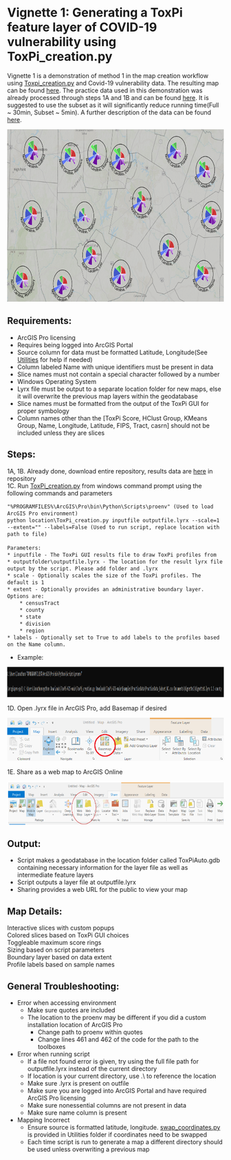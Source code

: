 # **Vignette 1: Generating a ToxPi feature layer of COVID-19 vulnerability using ToxPi_creation.py**  
Vignette 1 is a demonstration of method 1 in the map creation workflow using [Toxpi_creation.py](../ToxPi_creation.py) and Covid-19 vulnerability data. The resulting map can be found [here](https://ncsu.maps.arcgis.com/home/item.html?id=7c0365b3f75949369b46c07ae4ecf10c). The practice data used in this demonstration was already processed through steps 1A and 1B and can be found [here](./PracticeData/). It is suggested to use the subset as it will significantly reduce running time(Full ~ 30min, Subset ~ 5min). A further description of the data can be found [here](https://www.niehs.nih.gov/research/programs/coronavirus/covid19pvi/details/).  

<p align = "center">
<img src="../Images/Figure1_Updated_Labels.png" data-canonical-  
src="../Images/Figure1_Updated_Labels.png" width="700" height="400" />  
</p>  

## Requirements:  
* ArcGIS Pro licensing  
* Requires being logged into ArcGIS Portal  
* Source column for data must be formatted Latitude, Longitude(See [Utilities](../Utilities/) for help if needed)    
* Column labeled Name with unique identifiers must be present in data  
* Slice names must not contain a special character followed by a number  
* Windows Operating System  
* Lyrx file must be output to a separate location folder for new maps, else it will overwrite the previous map layers within the geodatabase  
* Slice names must be formatted from the output of the ToxPi GUI for proper symbology  
* Column names other than the [ToxPi Score, HClust Group, KMeans Group, Name, Longitude, Latitude, FIPS, Tract, casrn] should not be included unless they are slices  

## Steps:  
1A, 1B. Already done, download entire repository, results data are [here](../Examples/PracticeData/) in repository     
1C. Run [ToxPi_creation.py](../ToxPi_creation.py) from windows command prompt using the following commands and parameters
```
"%PROGRAMFILES%\ArcGIS\Pro\bin\Python\Scripts\proenv" (Used to load ArcGIS Pro environment)  
python location\ToxPi_creation.py inputfile outputfile.lyrx --scale=1 --extent="" --labels=False (Used to run script, replace location with path to file)  

Parameters:
* inputfile - The ToxPi GUI results file to draw ToxPi profiles from  
* outputfolder\outputfile.lyrx - The location for the result lyrx file output by the script. Please add folder and .lyrx  
* scale - Optionally scales the size of the ToxPi profiles. The default is 1  
* extent - Optionally provides an administrative boundary layer. Options are:  
    * censusTract
    * county
    * state
    * division
    * region
* labels - Optionally set to True to add labels to the profiles based on the Name column. 
```

* Example:  
<p align = "center">
<img src="../Images/ExampleCommand_Updated.PNG" data-canonical-  
src="../Images/ExampleCommand_Updated.PNG" width="1200" height="70" />  
</p>  

1D. Open .lyrx file in ArcGIS Pro, add Basemap if desired  
<p align = "center">
<img src="../Images/AddBasemap.png" data-canonical-  
src="../Images/AddBasemap.png" width="600" height="100" />  
</p>  
1E. Share as a web map to ArcGIS Online  
<p align = "center">
<img src="../Images/MapShare.png" data-canonical-  
src="../Images/MapShare.png" width="600" height="100" />  
</p>  

## Output:  
  * Script makes a geodatabase in the location folder called ToxPiAuto.gdb containing necessary information for the layer file as well as intermediate feature layers 
  * Script outputs a layer file at outputfile.lyrx  
  * Sharing provides a web URL for the public to view your map  

## Map Details:  
Interactive slices with custom popups  
Colored slices based on ToxPi GUI choices  
Toggleable maximum score rings  
Sizing based on script parameters  
Boundary layer based on data extent  
Profile labels based on sample names  

## General Troubleshooting:  
* Error when accessing environment  
  * Make sure quotes are included  
  * The location to the proenv may be different if you did a custom installation location of ArcGIS Pro 
    *  Change path to proenv within quotes
    *  Change lines 461 and 462 of the code for the path to the toolboxes
* Error when running script  
  * If a file not found error is given, try using the full file path for outputfile.lyrx instead of the current directory  
  * If location is your current directory, use .\ to reference the location   
  * Make sure .lyrx is present on outfile   
  * Make sure you are logged into ArcGIS Portal and have required ArcGIS Pro licensing  
  * Make sure nonessential columns are not present in data  
  * Make sure name column is present  
* Mapping Incorrect  
  * Ensure source is formatted latitude, longitude. [swap_coordinates.py](../Utilities/Swap_Coordinates.py) is provided in Utilities folder if coordinates need to be swapped  
  * Each time script is run to generate a map a different directory should be used unless overwriting a previous map   
